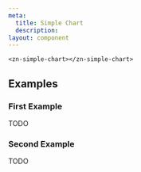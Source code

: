 ```yaml
---
meta:
  title: Simple Chart
  description:
layout: component
---
```


```html:preview
<zn-simple-chart></zn-simple-chart>
```

## Examples

### First Example

TODO

### Second Example

TODO


